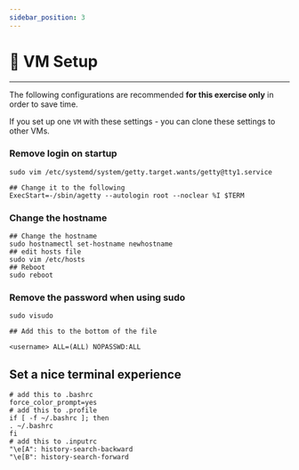 ```yaml
---
sidebar_position: 3
---
```


#   VM Setup

---
The following configurations are recommended **for this exercise only** in order to save time.

If you set up one `VM` with these settings - you can clone these settings to other VMs.

### Remove login on startup

```
sudo vim /etc/systemd/system/getty.target.wants/getty@tty1.service

## Change it to the following
ExecStart=-/sbin/agetty --autologin root --noclear %I $TERM
```

### Change the hostname

```
## Change the hostname
sudo hostnamectl set-hostname newhostname
## edit hosts file
sudo vim /etc/hosts
## Reboot
sudo reboot
```

### Remove the password when using sudo

```
sudo visudo

## Add this to the bottom of the file

<username> ALL=(ALL) NOPASSWD:ALL
```

## Set a nice terminal experience

```
# add this to .bashrc
force_color_prompt=yes
# add this to .profile
if [ -f ~/.bashrc ]; then
. ~/.bashrc
fi
# add this to .inputrc
"\e[A": history-search-backward
"\e[B": history-search-forward
```